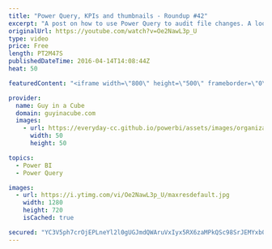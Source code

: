 ```yaml
---
title: "Power Query, KPIs and thumbnails - Roundup #42"
excerpt: "A post on how to use Power Query to audit file changes. A look at KPIs within Power BI. Keeping up to date with Azure Active Directory Connect. And a post about how to use custom thumbnails for mobile reports in Reporting Services 2016.  Power Query as a File Audit Tool (@ExceleratorBI) http://www.powerpivotpro.com/2016/04/power-query-file-audit-tool/"
originalUrl: https://youtube.com/watch?v=Oe2NawL3p_U
type: video
price: Free
length: PT2M47S
publishedDateTime: 2016-04-14T14:08:44Z
heat: 50

featuredContent: "<iframe width=\"800\" height=\"500\" frameborder=\"0\" src=\"https://www.youtube.com/embed/Oe2NawL3p_U\" allow=\"accelerometer; autoplay; encrypted-media; gyroscope; picture-in-picture\" allowfullscreen></iframe>"

provider:
  name: Guy in a Cube
  domain: guyinacube.com
  images:
    - url: https://everyday-cc.github.io/powerbi/assets/images/organizations/guyinacube.com-50x50.jpg
      width: 50
      height: 50

topics:
  - Power BI
  - Power Query

images:
  - url: https://i.ytimg.com/vi/Oe2NawL3p_U/maxresdefault.jpg
    width: 1280
    height: 720
    isCached: true

secured: "YC3V5ph7crOjEPLneYl2l0gUGJmdQWAruVxIyx5RX6zaMPkQSc98SrJEMYxb0n9R/vtORt630ArXo/00/6oW0sCoiJEYM+l+IdcG9HJyMrUWGVaCuw3gP2zyxN2wte0J8ChsWgc3qExy6lS2WAVW9nkXFrFTjfnfV2EGXj+r39fDQ6o79oHnUMAiqhYxXZvgZp3Dq/BDsy3g0RhMuMMKLV4FkRw63CcfqGnb8EpSrWtvNoQYPb6TdMMcj/77+GuNlYWY+j9C02gkusn9KZ4X7AbxhLIc7EZWW4NPhpeZPiMkOlApanHhEOC+f4DRD31CSgCp//oGexxDgZhAnYcO/ZUA6ILG59g3J6uGbO+DggkSerYI9aFqUvziOgMsc9hY7uo4NJFK0KqYv31YcSua+docOUd+Reicl1yRmcG5eaA=;WDYrOS3Q0HYN5O7OyGSlMg=="
---
```



